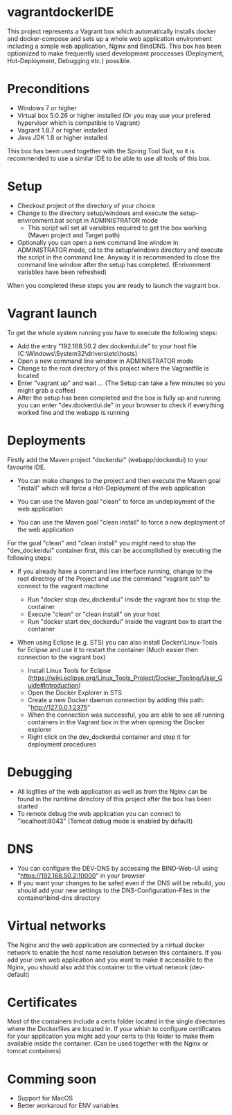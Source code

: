 # vagrantdockerIDE
This project represents a Vagrant box which automatically installs docker and docker-compose and sets up a whole web application environment including a simple web application, Nginx and BindDNS. This box has been optiomized to make frequently used development proccesses (Deployment, Hot-Deployment, Debugging etc.) possible.

# Preconditions
- Windows 7 or higher
- Virtual box 5.0.26 or higher installed (Or you may use your prefered hypervisor which is compatible to Vagrant)
- Vagrant 1.8.7 or higher installed
- Java JDK 1.8 or higher installed

This box has been used together with the Spring Tool Suit, so it is recommended to use a similar IDE to be able to use all tools of this box.

# Setup

- Checkout project ot the directory of your choice
- Change to the directory setup/windows and execute the setup-environment.bat script in ADMINISTRATOR mode
	- This script will set all variables required to get the box working (Maven project and Target path)
- Optionally you can open a new command line window in ADMINISTRATOR mode, cd to the setup/windows directory and execute the script in the command line. Anyway it is recommended to close the command line window after the setup has completed. (Enrivonment variables have been refreshed)

When you completed these steps you are ready to launch the vagrant box.

# Vagrant launch
To get the whole system running you have to execute the following steps:

- Add the entry "192.168.50.2 dev.dockerdui.de" to your host file (C:\Windows\System32\drivers\etc\hosts)
- Open a new command line window in ADMINISTRATOR mode
- Change to the root directory of this project where the Vagrantfile is located
- Enter "vagrant up" and wait ... (The Setup can take a few minutes so you might grab a coffee)
- After the setup has been completed and the box is fully up and running you can enter "dev.dockerdui.de" in your browser to check if everything worked fine and the webapp is running

# Deployments
Firstly add the Maven project "dockerdui" (webapp/dockerdui) to your favourite IDE.

- You can make changes to the project and then execute the Maven goal "install" which will force a Hot-Deployment of the web application

- You can use the Maven goal "clean" to force an undeployment of the web application

- You can use the Maven goal "clean install" to force a new deployment of the web application

For the goal "clean" and "clean install" you might need to stop the "dev_dockerdui" container first, this can be accomplished by executing the following steps:
- If you already have a command line interface running, change to the root directroy of the Project and use the command "vagrant ssh" to connect to the vagrant machine
	- Run "docker stop dev_dockerdui" inside the vagrant box to stop the container
	- Execute "clean" or "clean install" on your host
	- Run "docker start dev_dockerdui" inside the vagrant box to start the container

- When using Eclipse (e.g. STS) you can also install Docker\Linux-Tools for Eclipse and use it to restart the container (Much easier then connection to the vagrant box)
	- Install Linux Tools for Eclipse (https://wiki.eclipse.org/Linux_Tools_Project/Docker_Tooling/User_Guide#Introduction)
	- Open the Docker Explorer in STS
	- Create a new Docker daemon connection by adding this path: "http://127.0.0.1:2375"
	- When the connection was successful, you are able to see all running containers in the Vagrant box in the when opening the Docker explorer
	- Right click on the dev_dockerdui container and stop it for deployment procedures

# Debugging
- All logfiles of the web application as well as from the Nginx can be found in the rumtime directory of this project after the box has been started
- To remote debug the web application you can connect to "localhost:8043" (Tomcat debug mode is enabled by default)

# DNS
- You can configure the DEV-DNS by accessing the BIND-Web-UI using "https://192.168.50.2:10000" in your browser
- If you want your changes to be safed even if the DNS will be rebuild, you should add your new settings to the DNS-Configuration-Files in the container\bind-dns directory

# Virtual networks
The Nginx and the web application are connected by a nirtual docker network to enable the host name resolution between this containers. If you add your own web application and you want to make it accessible to the Nginx,
you should also add this container to the virtual network (dev-default) 

# Certificates
Most of the containers include a certs folder located in the single directories where the Dockerfiles are located in. If your whish to configure certificates for your application you might add your certs to this folder to make them available inside the container. (Can be used together with the Nginx or tomcat containers) 

# Comming soon
- Support for MacOS
- Better workaroud for ENV variables


 